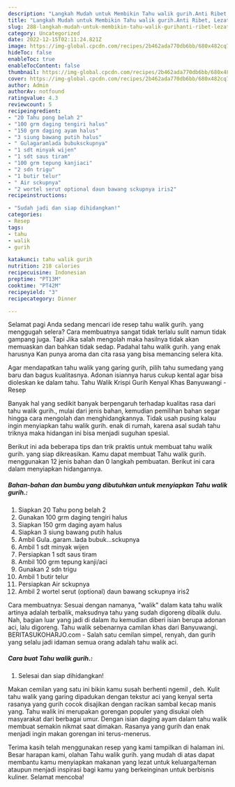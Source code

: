 ```yaml
---
description: "Langkah Mudah untuk Membikin Tahu walik gurih.Anti Ribet, Lezat Sekali"
title: "Langkah Mudah untuk Membikin Tahu walik gurih.Anti Ribet, Lezat Sekali"
slug: 288-langkah-mudah-untuk-membikin-tahu-walik-gurihanti-ribet-lezat-sekali
category: Uncategorized
date: 2022-12-15T02:11:24.821Z
image: https://img-global.cpcdn.com/recipes/2b462ada770db6bb/680x482cq70/tahu-walik-gurih-foto-resep-utama.jpg
hideToc: false
enableToc: true
enableTocContent: false
thumbnail: https://img-global.cpcdn.com/recipes/2b462ada770db6bb/680x482cq70/tahu-walik-gurih-foto-resep-utama.jpg
cover: https://img-global.cpcdn.com/recipes/2b462ada770db6bb/680x482cq70/tahu-walik-gurih-foto-resep-utama.jpg
author: Admin
authorAv: notfound
ratingvalue: 4.3
reviewcount: 5
recipeingredient:
- "20 Tahu pong belah 2"
- "100 grm daging tengiri halus"
- "150 grm daging ayam halus"
- "3 siung bawang putih halus"
- " Gulagaramlada bubuksckupnya"
- "1 sdt minyak wijen"
- "1 sdt saus tiram"
- "100 grm tepung kanjiaci"
- "2 sdn trigu"
- "1 butir telur"
- " Air sckupnya"
- "2 wortel serut optional daun bawang sckupnya iris2"
recipeinstructions:

- "Sudah jadi dan siap dihidangkan!"
categories:
- Resep
tags:
- tahu
- walik
- gurih

katakunci: tahu walik gurih 
nutrition: 218 calories
recipecuisine: Indonesian
preptime: "PT13M"
cooktime: "PT42M"
recipeyield: "3"
recipecategory: Dinner

---
```



Selamat pagi Anda sedang mencari ide resep tahu walik gurih. yang menggugah selera? Cara membuatnya sangat tidak terlalu sulit namun tidak gampang juga. Tapi Jika salah mengolah maka hasilnya tidak akan memuaskan dan bahkan tidak sedap. Padahal tahu walik gurih. yang enak harusnya Kan punya aroma dan cita rasa yang bisa memancing selera kita.


Agar mendapatkan tahu walik yang garing gurih, pilih tahu sumedang yang baru dan bagus kualitasnya. Adonan isiannya harus cukup kental agar bisa dioleskan ke dalam tahu. Tahu Walik Krispi Gurih Kenyal Khas Banyuwangi - Resep

Banyak hal yang sedikit banyak berpengaruh terhadap kualitas rasa dari tahu walik gurih., mulai dari jenis bahan, kemudian pemilihan bahan segar hingga cara mengolah dan menghidangkannya. Tidak usah pusing kalau ingin menyiapkan tahu walik gurih. enak di rumah, karena asal sudah tahu triknya maka hidangan ini bisa menjadi suguhan spesial.


Berikut ini ada beberapa tips dan trik praktis untuk membuat tahu walik gurih. yang siap dikreasikan. Kamu dapat membuat Tahu walik gurih. menggunakan 12 jenis bahan dan 0 langkah pembuatan. Berikut ini cara dalam menyiapkan hidangannya.

<!--inarticleads1-->

##### Bahan-bahan dan bumbu yang dibutuhkan untuk menyiapkan Tahu walik gurih.:

1. Siapkan 20 Tahu pong belah 2
1. Gunakan 100 grm daging tengiri halus
1. Siapkan 150 grm daging ayam halus
1. Siapkan 3 siung bawang putih halus
1. Ambil  Gula..garam..lada bubuk...sckupnya
1. Ambil 1 sdt minyak wijen
1. Persiapkan 1 sdt saus tiram
1. Ambil 100 grm tepung kanji/aci
1. Gunakan 2 sdn trigu
1. Ambil 1 butir telur
1. Persiapkan  Air sckupnya
1. Ambil 2 wortel serut (optional) daun bawang sckupnya iris2


Cara membuatnya: Sesuai dengan namanya, &#34;walik&#34; dalam kata tahu walik artinya adalah terbalik, maksudnya tahu yang sudah digoreng dibalik dulu. Nah, bagian luar yang jadi di dalam itu kemudian diberi isian berupa adonan aci, lalu digoreng. Tahu walik sebenarnya camilan khas dari Banyuwangi. BERITASUKOHARJO.com - Salah satu cemilan simpel, renyah, dan gurih yang selalu jadi idaman semua orang adalah tahu walik aci. 

<!--inarticleads2-->

##### Cara buat Tahu walik gurih.:


1. Selesai dan siap dihidangkan!

Makan cemilan yang satu ini bikin kamu susah berhenti ngemil , deh. Kulit tahu walik yang garing dipadukan dengan tekstur aci yang kenyal serta rasanya yang gurih cocok disajikan dengan racikan sambal kecap manis yang. Tahu walik ini merupakan gorengan populer yang disukai oleh masyarakat dari berbagai umur. Dengan isian daging ayam dalam tahu walik membuat semakin nikmat saat dimakan. Rasanya yang gurih dan enak menjadi ingin makan gorengan ini terus-menerus. 

Terima kasih telah menggunakan resep yang kami tampilkan di halaman ini. Besar harapan kami, olahan Tahu walik gurih. yang mudah di atas dapat membantu kamu menyiapkan makanan yang lezat untuk keluarga/teman ataupun menjadi inspirasi bagi kamu yang berkeinginan untuk berbisnis kuliner. Selamat mencoba!
